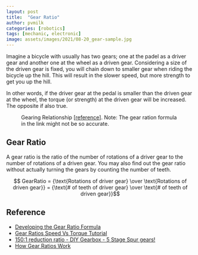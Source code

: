 ```yaml
---
layout: post
title:  "Gear Ratio"
author: pvmilk
categories: [robotics]
tags: [mechanic, electronic]
image: assets/images/2021/08-20_gear-sample.jpg
---
```


Imagine a bicycle with usually has two gears; one at the padel as a driver gear and another one at the wheel as a driven gear.
Considering a size of the driven gear is fixed, you will chain down to smaller gear when riding the bicycle up the hill.
This will result in the slower speed, but more strength to get you up the hill.

In other words, if the driver gear at the pedal is smaller than the driven gear at the wheel, the torque (or strength) at the driven gear will be increased.
The opposite if also true.

<figure class="align-center">
  <a href="#"><img src="{{ '/assets/images/2021/08-20_gear-relationship.png' | absolute_url }}" alt=""></a>
  <figcaption>Gearing Relationship [<a href="https://youtu.be/5IjG4iSJYQ4?t=271">reference</a>]. Note: The gear ration formula in the link might not be so accurate.</figcaption>
</figure> 

## Gear Ratio

A gear ratio is the ratio of the number of rotations of a driver gear to the number of rotations of a driven gear.
You may also find out the gear ratio without actually turning the gears by counting the number of teeth.


$$ GearRatio = {\text{Rotations of driver gear} \over \text{Rotations of driven gear}} = {\text{# of teeth of driver gear} \over \text{# of teeth of driven gear}}$$


## Reference

* [Developing the Gear Ratio Formula](https://www.sae.org/binaries/content/assets/cm/content/learn/education/motortoycar-samplelessonplan.pdf)
* [Gear Ratios Speed Vs Torque Tutorial](https://youtu.be/5IjG4iSJYQ4)
* [150:1 reduction ratio - DIY Gearbox - 5 Stage Spur gears!](https://youtu.be/8rGYe9lTIHY)
* [How Gear Ratios Work](https://science.howstuffworks.com/transport/engines-equipment/gear-ratio.htm)


